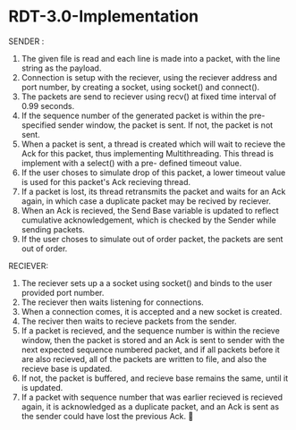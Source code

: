# RDT-3.0-Implementation
SENDER :

  1. The given file is read and each line is made into a packet, with the line string as the payload.
  2. Connection is setup with the reciever, using the reciever address and port number, by
     creating a socket, using socket() and connect().
  3. The packets are send to reciever using recv() at fixed time interval of 0.99 seconds.
  4. If the sequence number of the generated packet is within the pre-specified sender window,
     the packet is sent. If not, the packet is not sent.
  5. When a packet is sent, a thread is created which will wait to recieve the Ack for this packet,
     thus implementing Multithreading. This thread is implement with a select() with a pre-
     defined timeout value.
  6. If the user choses to simulate drop of this packet, a lower timeout value is used for this
     packet's Ack recieving thread.
  7. If a packet is lost, its thread retransmits the packet and waits for an Ack again, in which case
     a duplicate packet may be recived by reciever.
  8. When an Ack is recieved, the Send Base variable is updated to reflect cumulative
     acknowledgement, which is checked by the Sender while sending packets.
  9. If the user choses to simulate out of order packet, the packets are sent out of order.

RECIEVER:

  1. The reciever sets up a a socket using socket() and binds to the user provided port number.
  2. The reciever then waits listening for connections.
  3. When a connection comes, it is accepted and a new socket is created.
  4. The reciver then waits to recieve packets from the sender.
  5. If a packet is recieved, and the sequence number is within the recieve window, then the
     packet is stored and an Ack is sent to sender with the next expected sequence numbered
     packet, and if all packets before it are also recieved, all of the packets are written to file, and
     also the recieve base is updated.
  6. If not, the packet is buffered, and recieve base remains the same, until it is updated.
  7. If a packet with sequence number that was earlier recieved is recieved again, it is
     acknowledged as a duplicate packet, and an Ack is sent as the sender could have lost the
     previous Ack.

